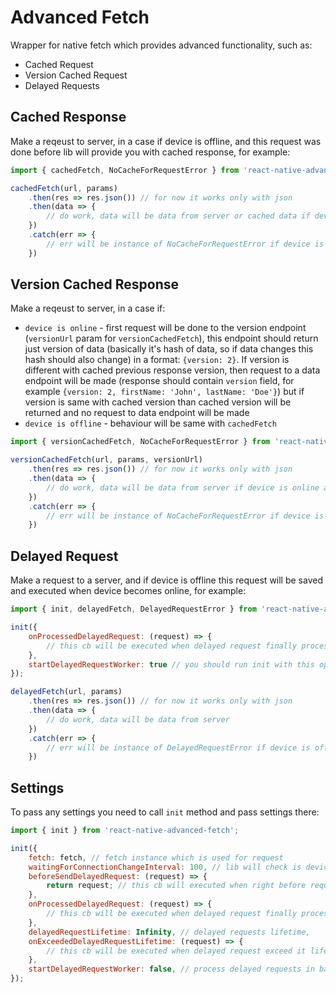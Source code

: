# Advanced Fetch

Wrapper for native fetch which provides advanced functionality, such as:

- Cached Request
- Version Cached Request
- Delayed Requests

## Cached Response

Make a reqeust to server, in a case if device is offline, and this request was done before lib will provide you with cached response, for example:
```javascript
import { cachedFetch, NoCacheForRequestError } from 'react-native-advanced-fetch';

cachedFetch(url, params)
    .then(res => res.json()) // for now it works only with json
    .then(data => {
        // do work, data will be data from server or cached data if device is offline
    })
    .catch(err => {
        // err will be instance of NoCacheForRequestError if device is offline and no cache is not available
    })
```
## Version Cached Response

Make a reqeust to server, in a case if:
- `device is online` - first request will be done to the version endpoint (`versionUrl` param for `versionCachedFetch`), this endpoint should return just version of data (basically it's hash of data, so if data changes this hash should also change) in a format: `{version: 2}`. If version is different with cached previous response version, then request to a data endpoint will be made (response should contain `version` field, for example `{version: 2, firstName: 'John', lastName: 'Doe'}`) but if version is same with cached version than cached version will be returned and no request to data endpoint will be made
- `device is offline` - behaviour will be same with `cachedFetch`

```javascript
import { versionCachedFetch, NoCacheForRequestError } from 'react-native-advanced-fetch';

versionCachedFetch(url, params, versionUrl)
    .then(res => res.json()) // for now it works only with json
    .then(data => {
        // do work, data will be data from server if device is online and version is different with cached response, or cached data if device is offline, in a case if device is offline it will be cached data
    })
    .catch(err => {
        // err will be instance of NoCacheForRequestError if device is offline and no cache is not available
    })
```

## Delayed Request

Make a request to a server, and if device is offline this request will be saved and executed when device becomes online, for example:

```javascript
import { init, delayedFetch, DelayedRequestError } from 'react-native-advanced-fetch';

init({
    onProcessedDelayedRequest: (request) => {
        // this cb will be executed when delayed request finally processed in background
    },
    startDelayedRequestWorker: true // you should run init with this option before delayedFetch requests, it will initialize background worker for delayed requests
}); 

delayedFetch(url, params)
    .then(res => res.json()) // for now it works only with json
    .then(data => {
        // do work, data will be data from server
    })
    .catch(err => {
        // err will be instance of DelayedRequestError if device is offline and request is delayed, but anyway this request will be inserterd to query and executed when device becomes online
    })
```

## Settings

To pass any settings you need to call `init` method and pass settings there:

```javascript
import { init } from 'react-native-advanced-fetch';

init({
    fetch: fetch, // fetch instance which is used for request
    waitingForConnectionChangeInterval: 100, // lib will check is device is online or offline with this interval, normally you don't need to pass this setting
    beforeSendDelayedRequest: (request) => {
        return request; // this cb will executed when right before request fetch, you can modify request here (you need to return modified request) or cancel it (just return null)
    },
    onProcessedDelayedRequest: (request) => {
        // this cb will be executed when delayed request finally processed in background
    },
    delayedRequestLifetime: Infinity, // delayed requests lifetime,
    onExceededDelayedRequestLifetime: (request) => {
        // this cb will be executed when delayed request exceed it lifetime and will not be processed 
    },
    startDelayedRequestWorker: false, // process delayed requests in background
}); 
```